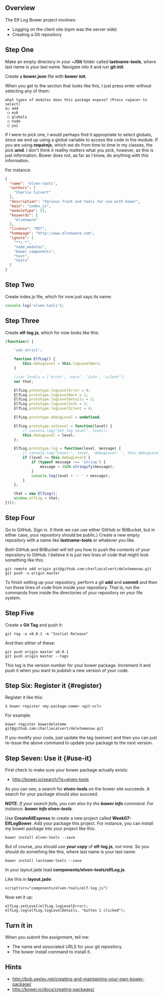 ## Overview

The Elf Log Bower project involves:

- Logging on the client site (npm was the server side)
- Creating a Git repository


## Step One


Make an empty directory in your **~/Git** folder called **lastname-tools**, where last name is your last name. Navigate into it and run **git init**.

Create a **bower.json** file with **bower init**.

When you get to the section that looks like this, I just press enter without selecting any of them:

```
what types of modules does this package expose? (Press <space> to select)
❯◯ amd
 ◯ es6
 ◯ globals
 ◯ node
 ◯ yui
```

If I were to pick one, I would perhaps find it appropriate to select globals, since we end up using a global variable to access the code in the module. If you are using **requirejs**, which we do from time to time in my classes, the pick **amd**. I don't think it reallhy matters what you pick, however, as this is just information. Bower does not, as far as I know, do anything with this information.

For instance:

```json
{
  "name": "elven-tools",
  "authors": [
    "Charlie Calvert"
  ],
  "description": "Various front end tools for use with bower",
  "main": "index.js",
  "moduleType": [],
  "keywords": [
    "elvenware"
  ],
  "license": "MIT",
  "homepage": "http://www.elvenware.com",
  "ignore": [
    "**/.*",
    "node_modules",
    "bower_components",
    "test",
    "tests"
  ]
}
```

## Step Two

Create index.js file, which for now just says its name:

```javascript
console.log('elven-tools');
```

## Step Three

Create **elf-log.js**, which for now looks like this:

```javascript
(function() {

    'use strict';

    function ElfLog() {
        this.debugLevel = this.logLevelWarn;
    }

    //var levels = ['error', 'warn', 'info', 'silent'];
    var that;

    ElfLog.prototype.logLevelError = 0;
    ElfLog.prototype.logLevelWarn = 1;
    ElfLog.prototype.logLevelDetails = 2;
    ElfLog.prototype.logLevelInfo = 3;
    ElfLog.prototype.logLevelSilent = 4;

    ElfLog.prototype.debugLevel = undefined;

    ElfLog.prototype.setLevel = function(level) {
        // console.log("Set log level", level);
        this.debugLevel = level;
    };

    ElfLog.prototype.log = function(level, message) {
        // console.log("Level:", level, 'debugLevel: ', this.debugLevel);
        if (level >= this.debugLevel) {
            if (typeof message !== 'string') {
                message = JSON.stringify(message);
            }
            console.log(level + ': ' + message);
        }
    };

    that = new ElfLog();
    window.elfLog = that;
})();

```

## Step Four

Go to GitHub. Sign in. (I think we can use either GitHub or BitBucket, but in either case, your repository should be public.) Create a new empty repository with a name like **lastname-tools** or whatever you like.

Both GitHub and BitBucket will tell you how to push the contents of your repository to GitHub. I believe it is just two lines of code that might look something like this:

```
git remote add origin git@github.com:charliecalvert/deletemenow.git
git push -u origin master
```

To finish setting up your repository, perform a git **add** and **commit** and then run those lines of code from inside your repository. That is, run the commands from inside the directories of your repository on your file system.

## Step Five

Create a **Git Tag** and push it:

```
git tag -a v0.0.1 -m "Initial Release"
```

And then either of these:

```
git push origin master v0.0.1
git push origin master --tags
```

This tag is the version number for your bower package. Increment it and push it when you want to publish a new version of your code.

## Step Six: Register it {#register}

Register it like this:

```
$ bower register <my-package-name> <git-url>
```

For example:

```
bower register bowerdeleteme git@github.com:charliecalvert/deletemenow.git
```

If you modify your code, just update the tag (semver) and then you can just re-issue the above command to update your package to the next version.

## Step Seven: Use it {#use-it}

First check to make sure your bower package actually exists:

- <http://bower.io/search/?q=elven-tools>

As you can see, a search for **elven-tools** on the bower site succeeds. A search for your package should also succeed.

**NOTE**: *If your search fails, you can also try the **bower info** command. For instance: **bower info elven-tools**.*

Use **CreateAllExpress** to create a new project called **Week07-ElfLogBower**. Add your package this project. For instance, you can install my bower package into your project like this:

```
bower install elven-tools --save
```

But of course, you should use ***your copy*** of **elf-log.js**, not mine. So you should do something like this, where last name is your last name:

```
bower install lastname-tools --save
```

In your layout.jade load **components/elven-tools/elfLog.js**.

Like this in **layout.jade**:

```
script(src="components/elven-tools/elf-log.js")
```

Now set it up:

```
elfLog.setLevel(elfLog.logLevelError);
elfLog.log(elfLog.logLevelDetails, "button 1 clicked");
```

## Turn it in

When you submit the assignment, tell me:

- The name and associated URLS for your git repository.
- The bower install command to install it.

## Hints

- <http://bob.yexley.net/creating-and-maintaining-your-own-bower-package/>
- <http://bower.io/docs/creating-packages/>
